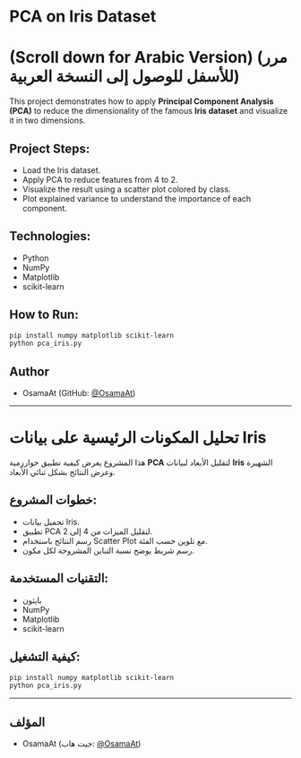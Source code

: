 # PCA on Iris Dataset
# (Scroll down for Arabic Version) (مرر للأسفل للوصول إلى النسخة العربية)

This project demonstrates how to apply **Principal Component Analysis (PCA)** to reduce the dimensionality of the famous **Iris dataset** and visualize it in two dimensions.

## Project Steps:
- Load the Iris dataset.
- Apply PCA to reduce features from 4 to 2.
- Visualize the result using a scatter plot colored by class.
- Plot explained variance to understand the importance of each component.

## Technologies:
- Python
- NumPy
- Matplotlib
- scikit-learn

## How to Run:
```bash
pip install numpy matplotlib scikit-learn
python pca_iris.py
```
## Author
- OsamaAt (GitHub: [@OsamaAt](https://github.com/OsamaAt))
---------------------------------------------------------------------------------------------------------------------------------------------------------------------------------------------------------------

# تحليل المكونات الرئيسية على بيانات Iris
هذا المشروع يعرض كيفية تطبيق خوارزمية **PCA** لتقليل الأبعاد لبيانات **Iris** الشهيرة وعرض النتائج بشكل ثنائي الأبعاد.

## خطوات المشروع:
- تحميل بيانات Iris.
- تطبيق PCA لتقليل الميزات من 4 إلى 2.
- رسم النتائج باستخدام Scatter Plot مع تلوين حسب الفئة.
- رسم شريط يوضح نسبة التباين المشروحة لكل مكون.

## التقنيات المستخدمة:
- بايثون
- NumPy
- Matplotlib
- scikit-learn

## كيفية التشغيل:
```bash
pip install numpy matplotlib scikit-learn
python pca_iris.py
```

---
## المؤلف
- OsamaAt (جيت هاب: [@OsamaAt](https://github.com/OsamaAt))
